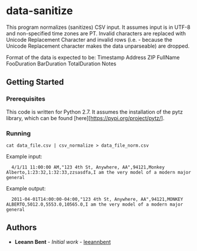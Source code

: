# data-sanitize

This program normalizes (sanitizes) CSV input. It assumes input is in UTF-8
and non-specified time zones are PT. Invalid characters are replaced with
Unicode Replacement Character and invalid rows (i.e. - because the Unicode 
Replacement character makes the data unparseable) are dropped.

Format of the data is expected to be:
   Timestamp Address ZIP FullName FooDuration BarDuration TotalDuration Notes 

## Getting Started

### Prerequisites

This code is written for Python 2.7. It assumes the installation of the 
pytz library, which can be found [here][https://pypi.org/project/pytz/]. 

### Running 

```
cat data_file.csv | csv_normalize > data_file_norm.csv
```

Example input:

```
  4/1/11 11:00:00 AM,"123 4th St, Anywhere, AA",94121,Monkey Alberto,1:23:32,1:32:33,zzsasdfa,I am the very model of a modern major general
```

Example output:

```
  2011-04-01T14:00:00-04:00,"123 4th St, Anywhere, AA",94121,MONKEY ALBERTO,5012.0,5553.0,10565.0,I am the very model of a modern major general
```

## Authors

* **Leeann Bent** - *Initial work* - [leeannbent](https://github.com/leeannbent)

